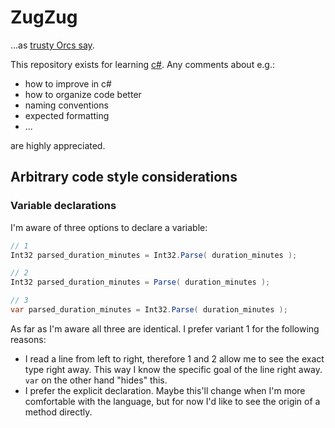 # ZugZug
...as [trusty Orcs say](https://wowpedia.fandom.com/wiki/Orcish_(language)).

This repository exists for learning [c#](https://learn.microsoft.com/en-us/dotnet/csharp/tour-of-csharp/tutorials/). Any comments about e.g.:
- how to improve in c#
- how to organize code better
- naming conventions
- expected formatting
- ...

are highly appreciated.

## Arbitrary code style considerations

### Variable declarations
I'm aware of three options to declare a variable:
```cs
// 1
Int32 parsed_duration_minutes = Int32.Parse( duration_minutes );

// 2
Int32 parsed_duration_minutes = Parse( duration_minutes );

// 3
var parsed_duration_minutes = Int32.Parse( duration_minutes );
```

As far as I'm aware all three are identical. I prefer variant 1 for the following reasons:
- I read a line from left to right, therefore 1 and 2 allow me to see the exact type right away. This way I know the specific goal of the line right away. `var` on the other hand "hides" this.
- I prefer the explicit declaration. Maybe this'll change when I'm more comfortable with the language, but for now I'd like to see the origin of a method directly.
